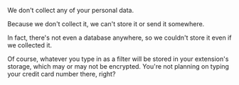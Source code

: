 We don't collect any of your personal data.

Because we don't collect it, we can't store it or send it somewhere.

In fact, there's not even a database anywhere, so we couldn't store it even if we collected it.

Of course, whatever you type in as a filter will be stored in your extension's storage, which may or may not be encrypted.
You're not planning on typing your credit card number there, right?
